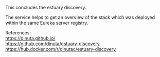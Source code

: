 This concludes the estuary discovery.

The service helps to get an overview of the stack which was deployed within the same Eureka server registry.

References:  
https://dinuta.github.io/  
https://github.com/dinuta/estuary-discovery  
https://hub.docker.com/r/dinutac/estuary-discovery

